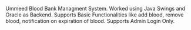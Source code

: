 Ummeed Blood Bank Managment System.
Worked using Java Swings and Oracle as Backend. 
Supports Basic Functionalities like add blood, remove blood, notification on expiration of blood. 
Supports Admin Login Only. 
